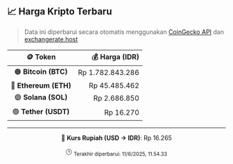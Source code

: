 

<!-- HARGA_KRIPTO -->
## 📈 Harga Kripto Terbaru

> Data ini diperbarui secara otomatis menggunakan [CoinGecko API](https://www.coingecko.com/) dan [exchangerate.host](https://exchangerate.host/)

<div align="center">

| 🪙 Token | 💰 Harga (IDR) |
|:------:|---------------:|
| 🟠 **Bitcoin (BTC)**   | Rp 1.782.843.286 |
| 🔵 **Ethereum (ETH)**  | Rp 45.485.462 |
| 🟣 **Solana (SOL)**    | Rp 2.686.850 |
| 🟢 **Tether (USDT)**   | Rp 16.270 |

---

💱 **Kurs Rupiah (USD → IDR)**: Rp 16.265

🕒 <sub>Terakhir diperbarui: 11/6/2025, 11.54.33</sub>

</div>
<!-- /HARGA_KRIPTO -->